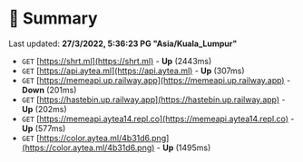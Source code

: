 # 📖 Summary
Last updated: **27/3/2022, 5:36:23 PG "Asia/Kuala_Lumpur"**

- `GET` [https://shrt.ml](https://shrt.ml) - **Up** (2443ms)
- `GET` [https://api.aytea.ml](https://api.aytea.ml) - **Up** (307ms)
- `GET` [https://memeapi.up.railway.app](https://memeapi.up.railway.app) - **Down** (201ms)
- `GET` [https://hastebin.up.railway.app](https://hastebin.up.railway.app) - **Up** (202ms)
- `GET` [https://memeapi.aytea14.repl.co](https://memeapi.aytea14.repl.co) - **Up** (577ms)
- `GET` [https://color.aytea.ml/4b31d6.png](https://color.aytea.ml/4b31d6.png) - **Up** (1495ms)
